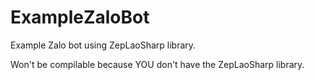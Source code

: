 # ExampleZaloBot
Example Zalo bot using ZepLaoSharp library.

Won't be compilable because YOU don't have the ZepLaoSharp library.